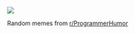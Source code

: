 ![](https://preview.redd.it/dp99w4kk2ord1.png?width=640&crop=smart&auto=webp&s=9e40339e2d4e129367ee32f9374b8b3558b808c1)

 Random memes from [r/ProgrammerHumor](https://www.reddit.com/r/ProgrammerHumor/)
